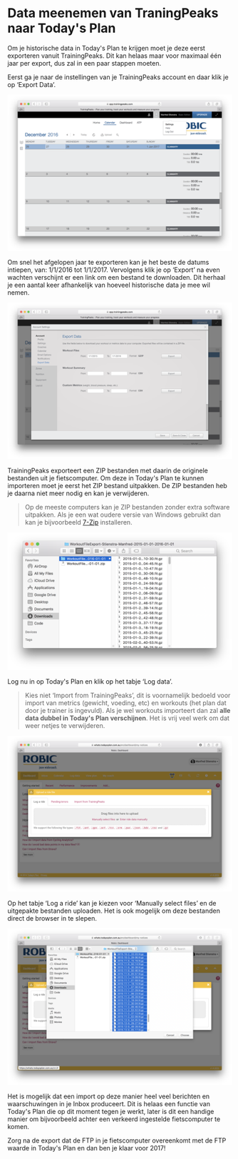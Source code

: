 # Data meenemen van TraningPeaks naar Today's Plan

Om je historische data in Today's Plan te krijgen moet je deze eerst exporteren vanuit TrainingPeaks. Dit kan helaas maar voor maximaal één jaar per export, dus zal in een paar stappen moeten.

Eerst ga je naar de instellingen van je TrainingPeaks account en daar klik je op ‘Export Data’.

![Instellingen](images/1.png)


Om snel het afgelopen jaar te exporteren kan je het beste de datums intiepen, van: 1/1/2016 tot 1/1/2017. Vervolgens klik je op ‘Export’ na even wachten verschijnt er een link om een bestand te downloaden. Dit herhaal je een aantal keer afhankelijk van hoeveel historische data je mee wil nemen.

![Export](images/2.png)

TrainingPeaks exporteert een ZIP bestanden met daarin de originele bestanden uit je fietscomputer. Om deze in Today's Plan te kunnen importeren moet je eerst het ZIP bestand uitpakken. De ZIP bestanden heb je daarna niet meer nodig en kan je verwijderen.

> Op de meeste computers kan je ZIP bestanden zonder extra software uitpakken. Als je een wat oudere versie van Windows gebruikt dan kan je bijvoorbeeld [7-Zip](images/http://www.7-zip.org) installeren.

![Unzip](images/3.png)

Log nu in op Today's Plan en klik op het tabje ‘Log data’.

> Kies niet ‘Import from TrainingPeaks’, dit is voornamelijk bedoeld voor import van metrics (gewicht, voeding, etc) en workouts (het plan dat door je trainer is ingevuld). Als je wel workouts importeert dan zal **alle data dubbel in Today's Plan verschijnen**. Het is vrij veel werk om dat weer netjes te verwijderen.

![Log data](images/4.png)

Op het tabje ‘Log a ride’ kan je kiezen voor ‘Manually select files’ en de uitgepakte bestanden uploaden. Het is ook mogelijk om deze bestanden direct de browser in te slepen.

![Select files](images/5.png)

Het is mogelijk dat een import op deze manier heel veel berichten en waarschuwingen in je Inbox produceert. Dit is helaas een functie van Today's Plan die op dit moment tegen je werkt, later is dit een handige manier om bijvoorbeeld achter een verkeerd ingestelde fietscomputer te komen.

Zorg na de export dat de FTP in je fietscomputer overeenkomt met de FTP waarde in Today's Plan en dan ben je klaar voor 2017!